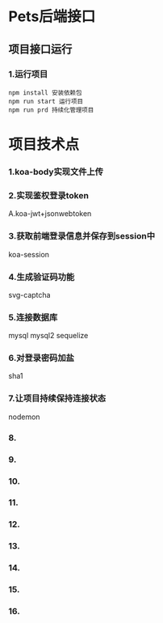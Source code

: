 # Pets后端接口

## 项目接口运行

### 1.运行项目

```
npm install 安装依赖包
npm run start 运行项目
npm run prd 持续化管理项目
```

# 项目技术点

### 1.koa-body实现文件上传

### 2.实现鉴权登录token

A.koa-jwt+jsonwebtoken

### 3.获取前端登录信息并保存到session中

koa-session

### 4.生成验证码功能

svg-captcha

### 5.连接数据库

mysql mysql2 sequelize

### 6.对登录密码加盐

sha1

### 7.让项目持续保持连接状态

nodemon

### 8.

### 9.

### 10.

### 11.

### 12.

### 13.

### 14.

### 15.

### 16.